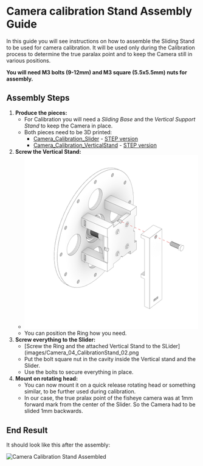 # Camera calibration Stand Assembly Guide

In this guide you will see instructions on how to assemble the Sliding Stand to be used for camera calibration. 
It will be used only during the Calibration process to determine the true paralax point and to keep the Camera still in various positions.

**You will need M3 bolts (9-12mm) and M3 square (5.5x5.5mm) nuts for assembly.**

## Assembly Steps

1. **Produce the pieces:**
	- For Calibration you will need a _Sliding Base_ and the _Vertical Support Stand_ to keep the Camera in place.
	- Both pieces need to be 3D printed:
		- [Camera_Calibration_Slider](..src/hardware/Camera_Calibration_Slider.stl) - [STEP version](..src/hardware/Camera_Calibration_Slider.stp)
		- [Camera_Calibration_VerticalStand](..src/hardware/Camera_Calibration_VerticalStand.stl) - [STEP version](..src/hardware/Camera_Calibration_VerticalStand.stp)
2. **Screw the Vertical Stand:**
	- ![Screw the Vertical Stand to the Camera Mount back](images/Camera_03_CalibrationStand_01.png)
	- You can position the Ring how you need.
3. **Screw everything to the Slider:**
	- [Screw the Ring and the attached Vertical Stand to the SLider](images/Camera_04_CalibrationStand_02.png
	- Put the bolt square nut in the cavity inside the Vertical stand and the Slider.
	- Use the bolts to secure everything in place.
4. **Mount on rotating head:**
	- You can now mount it on a quick release rotating head or something similar, to be further used during calibration.
	- In our case, the true pralax point of the fisheye camera was at 1mm forward mark from the center of the Slider. So the Camera had to be slided 1mm backwards.

## End Result

It should look like this after the assembly:

![Camera Calibration Stand Assembled](images/#)